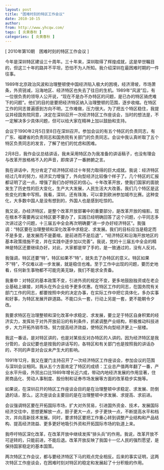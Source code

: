 ```yaml
---
layout: post
title: "困难时刻的特区工作会议"
date: 2010-10-15
author: 
from: http://www.yhcqw.com/
tags: [ 炎黄春秋 ]
categories: [ 炎黄春秋 ]
---
```



[ 2010年第10期　困难时刻的特区工作会议 ]

今年是深圳特区建设三十周年。三十年来，深圳取得了辉煌成就，这是举世瞩目的，但这三十年的路并不平坦，恐怕不为人所知。我介绍深圳在最困难时期的一件往事。


1989年北京政治风波和治理整顿使中国经济陷入极大的困境，经济滑坡，市场萧条，外资锐减，沿海地区、经济特区也失去了往日的生机。1989年“风波”后，有一位很负责的领导人公开说，“现在不是办不办特区的问题，是已办的特区骑虎难下的问题”。他们的目的是要把经济特区纳入治理整顿的范围，逐步收缩。在特区工作的同志普遍感到方向不明，工作难做，压力很大。为了把五个特区稳住，我提议并经国务院同意，决定在深圳召开一次经济特区工作座谈会，当时的想法是，不一定解决多少具体问题，但可以给大家在精神上加以鼓励和支持。


会议于1990年2月5日至8日在深圳召开。参加会议的有五个特区的负责同志，有广东、福建省的负责同志和国务院有关部门的负责同志。会议中我认真听取了五个特区负责同志的发言，了解了他们的忧虑和困难。

2月8日，我作会议总结讲话，我未采用特区办为我准备的讲话稿子，也没有理会与改革开放格格不入的声音，即席讲了一番肺腑之言。


我在讲话中，充分肯定了经济特区经过十年努力取得的巨大成就。我说：经济特区经过几年的努力，经济实力增强了，外向型经济比较像个样子了。几个特区的汇报都证明了这一点，增强了我们办好特区的信心。十年改革开放，使我们国家的面貌发生了历史性的巨大变化，生产大大发展，人民生活大大改善。我们几个特区是这些变化的集中写照。我看，深圳，还有珠海，可以拿到欧洲参加城市比赛。这种变化，大多数中国人是没有想到的，外国人也是感到吃惊的。


我又说，办经济特区，是整个改革开放部署中的重要部分，是改革开放的缩影。现在根本不需要再议论特区要不要办了，实践已经明确回答了这个问题，小平同志多次讲过这个问题，十三届五中全会再次明确要“进一步办好经济特区”。我强调：“特区要在治理整顿和深化改革中求稳定、求发展。我们的目标应当是稳定而不是多变，是发展而不是萎缩，是前进而不是后退”，“经济特区和沿海开放地区的基本政策措施不变，并在实践中逐步加以完善”。我说，党的十三届五中全会的精神是特区还要继续办好。对此，大家都是举了手的，是一致通过的，没有人反对。


我强调，特区还要“特”。特区如果不“特”，就失去了办特区的意义。特区如果不“特”，不仅难以进一步发展，就是稳住也难。至于工作中出现的问题，要历史地看，任何新生事物都不可能完美无缺，我们不能求全责备。


我重申：对特区的基本政策不变，引进外资的规定不变，更多地鼓励独资或在老企业基础上嫁接，对两头在外企业给予更多优惠。在特区工作的同志，在国务院有关部门工作的同志，都要按照中央的决定办事，在实际工作中把它具体化，多办实事和好事，为特区发展开辟道路。不能口头一套，行动上另是一套，更不能朝令夕改。


我要求特区在治理整顿和深化改革中求稳定、求发展，要立足于特区自身积累的经济实力，发挥处于对外开放前沿的有利条件，抓紧调整产业结构，积极推动科技进步，大力开拓外销市场，努力提高经济效益，使特区外向型经济更上一层楼。


我这一番话，是对特区讲的，也是对某些反对办特区的人讲的。因为经济特区是我分管的，会议纪要也是按我的讲话写的，各特区和有关部门也是按照我的讲话办的，不同的声音对会议未产生大的影响。


1991年12月，我又在厦门主持召开了一次经济特区工作座谈会，参加会议的范围与深圳会议相同。我从五个方面肯定了特区的成绩：工业总产值两年翻了一番，产业水平升级，外贸出口比1989年增长近六成，带动内地经济发展的作用显著，住房商品化、劳动人事制度、股份制和证券市场发展等方面的改革稳步实施等。

如果说，在深圳召开的特区工作座谈会目的是在治理整顿中求稳定、求发展、防倒退的话，那么，这次座谈会主要目的是在治理整顿中求发展、求提高、求前进。


会议强调特区要在开拓国际市场，扩大对外贸易，引进国外资金、技术，发展国际经济交往中，思想更解放一点，胆子更大一点，步子更快一点，不断提高水平和档次，并向高新技术发展。同时，要求特区要把工作重心转到调整产业结构和产品结构、提高经济效益、更多更好地吸引外资和开拓国际市场的轨道上来。


我呼吁特区深化改革，在改革开放中继续发挥“排头兵”的作用。我说，改革开放不可逆转的，只能前进，不能后退。改革开放反映了我国十一亿人民的强烈愿望，是保持国家稳定的基本国策。

两次特区工作会议，都与要经济特区下马的观点完全相反。后来的事实证明，这两次特区工作座谈会，在困难时刻对特区的稳定和发展起了十分积极的作用。



